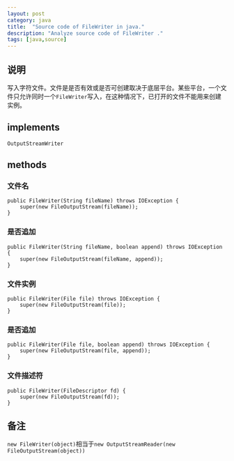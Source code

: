 ```yaml
---
layout: post
category: java
title:  "Source code of FileWriter in java."
description: "Analyze source code of FileWriter ."
tags: [java,source]
---
```


## 说明

写入字符文件。文件是是否有效或是否可创建取决于底层平台。某些平台，一个文件只允许同时一个`FileWriter`写入，在这种情况下，已打开的文件不能用来创建实例。

## implements

```
OutputStreamWriter
```

## methods

### 文件名

```
public FileWriter(String fileName) throws IOException {
    super(new FileOutputStream(fileName));
}
```

### 是否追加

```
public FileWriter(String fileName, boolean append) throws IOException {
    super(new FileOutputStream(fileName, append));
}
```

### 文件实例

```
public FileWriter(File file) throws IOException {
    super(new FileOutputStream(file));
}
```

### 是否追加

```
public FileWriter(File file, boolean append) throws IOException {
    super(new FileOutputStream(file, append));
}
```

### 文件描述符

```
public FileWriter(FileDescriptor fd) {
    super(new FileOutputStream(fd));
}
```

## 备注

`new FileWriter(object)`相当于`new OutputStreamReader(new FileOutputStream(object))`